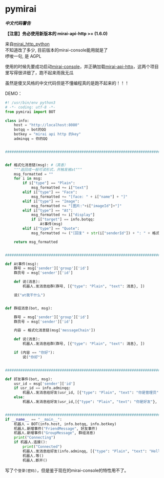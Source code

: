# pymirai

___中文代码警告___

__【注意】务必使用新版本的 mirai-api-http >= \(1.6.0)__

来自[mirai_http_python](https://github.com/super1207/mirai_http_python)  
不知道改了多少, 目前版本的mirai-console能用就是了  
啰唆一句, 是 AGPL

使用的时候先要成功启动[mirai-console](https://github.com/mamoe/mirai-console)，并正确加载[mirai-api-http](https://github.com/mamoe/mirai-api-http)，这两个项目里写得很详细了，跑不起来雨我无瓜

虽然是傻叉风格的中文代码但是不懂编程真的是跑不起来的！！！

DEMO：

```python
#! /usr/bin/env python3
# -*- coding: utf-8 -*-
from pymirai import BOT

class info:
    host = "http://localhost:8080"
    botqq = bot的QQ
    botkey = "mirai api http 的key"
    adminqq = 你的QQ


##############################################################################


def 格式化消息链(msg): #（真香）
    """返回成一般可读形式，并触发被at"""
    msg_formatted = ""
    for i in msg:
        if i["type"] == "Plain":
            msg_formatted += i["text"]
        elif i["type"] == "Face":
            msg_formatted += "[face: " + i["name"] + "]"
        elif i["type"] == "Image":
            msg_formatted += "[图片:"+i["imageId"]+"]"
        elif i["type"] == "At":
            msg_formatted += i["display"]
            if i["target"] == info.botqq:
                At事件(msg)
        elif i["type"] == "Quote":
            msg_formatted += ("[回复" + str(i["senderId"]) + ": " + 格式化消息链(i["origin"]) + "]")

    return msg_formatted


#######################################################################

def At事件(msg):
    群号 = msg['sender']['group']['id']
    群员号 = msg['sender']['id']

    def 说(消息):
        机器人.发消息给群(群号, [{"type": "Plain", "text": 消息}, ])

    说("at我干什么")


def 群组消息(bot, msg):

    群号 = msg['sender']['group']['id']
    群员号 = msg['sender']['id']

    内容 = 格式化消息链(msg['messageChain'])

    def 说(消息):
        机器人.发消息给群(群号, [{"type": "Plain", "text": 消息}, ])

    if (内容 == "你好"):
        说("你好")


#######################################################################

def 好友事件(bot, msg):
    usr_id = msg['sender']['id']
    if usr_id == info.adminqq:
        机器人.发消息给好友(usr_id, [{"type": "Plain", "text": "你是管理员"},])
    else:
        机器人.发消息给好友(usr_id,[{"type": "Plain", "text": "你是好友"}, ])


#######################################################################
if __name__ == "__main__":
    机器人 = BOT(info.host, info.botqq, info.botkey)
    机器人.新增事件("FriendMessage", 好友事件)
    机器人.新增事件("GroupMessage", 群组消息)
    print("Connecting")
    if 机器人.连接():
        print("Connected")
        机器人.发消息给好友(info.adminqq, [{"type": "Plain", "text": "Hello World"}, ])
        机器人.等()
        机器人.断开()
```
写了个`登录(密码)`，但是鉴于现在的mirai-console的特性用不了。